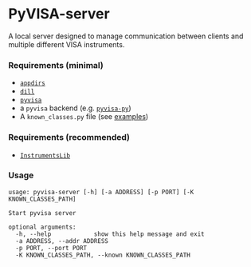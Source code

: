 # PyVISA-server

A local server designed to manage communication between clients and multiple different VISA instruments.

### Requirements (minimal)

* [`appdirs`](https://github.com/ActiveState/appdirs)
* [`dill`](https://github.com/uqfoundation/dill)
* [`pyvisa`](https://github.com/pyvisa/pyvisa)
* a `pyvisa` backend (e.g. [`pyvisa-py`](https://github.com/pyvisa/pyvisa-py))
* A `known_classes.py` file (see [examples](examples))

### Requirements (recommended)

* [`InstrumentsLib`](https://github.com/bfichera/InstrumentsLib)

### Usage
```
usage: pyvisa-server [-h] [-a ADDRESS] [-p PORT] [-K KNOWN_CLASSES_PATH]

Start pyvisa server

optional arguments:
  -h, --help            show this help message and exit
  -a ADDRESS, --addr ADDRESS
  -p PORT, --port PORT
  -K KNOWN_CLASSES_PATH, --known KNOWN_CLASSES_PATH
```
